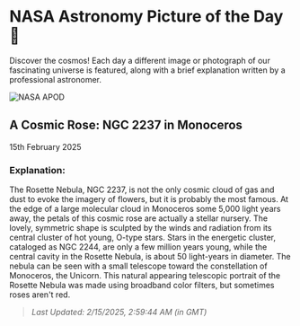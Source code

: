 
  # NASA Astronomy Picture of the Day 🌌

  Discover the cosmos! Each day a different image or photograph of our fascinating universe is featured, along with a brief explanation written by a professional astronomer.

![NASA APOD](https://apod.nasa.gov/apod/image/2502/RosetteNeb.jpg)

## A Cosmic Rose: NGC 2237 in Monoceros

15th February 2025

### Explanation: 

The Rosette Nebula, NGC 2237, is not the only cosmic cloud of gas and dust to evoke the imagery of flowers, but it is probably the most famous.  At the edge of a large molecular cloud in Monoceros some 5,000 light years away, the petals of this cosmic rose are actually a stellar nursery. The lovely, symmetric shape is sculpted by the winds and radiation from its central cluster of hot young, O-type stars. Stars in the energetic cluster, cataloged as NGC 2244, are only a few million years young, while the central cavity in the Rosette Nebula, is about 50 light-years in diameter. The nebula can be seen with a small telescope toward the constellation of Monoceros, the Unicorn. This natural appearing telescopic portrait of the Rosette Nebula was made using broadband color filters, but sometimes roses aren't red.

> _Last Updated: 2/15/2025, 2:59:44 AM (in GMT)_
